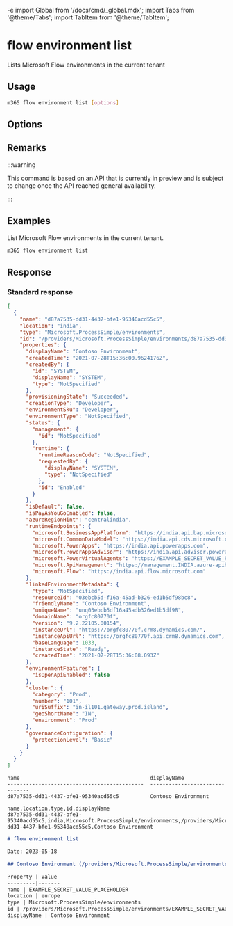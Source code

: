 -e <!-- DISCLAIMER: All secrets, passwords, and sensitive values in this document are examples only and not real credentials. -->
import Global from '/docs/cmd/_global.mdx';
import Tabs from '@theme/Tabs';
import TabItem from '@theme/TabItem';

# flow environment list

Lists Microsoft Flow environments in the current tenant

## Usage

```sh
m365 flow environment list [options]
```

## Options

<Global />

## Remarks

:::warning

This command is based on an API that is currently in preview and is subject to change once the API reached general availability.

:::

## Examples

List Microsoft Flow environments in the current tenant.

```sh
m365 flow environment list
```

## Response

### Standard response

<Tabs>
  <TabItem value="JSON">

  ```json
  [
    {
      "name": "d87a7535-dd31-4437-bfe1-95340acd55c5",
      "location": "india",
      "type": "Microsoft.ProcessSimple/environments",
      "id": "/providers/Microsoft.ProcessSimple/environments/d87a7535-dd31-4437-bfe1-95340acd55c5",
      "properties": {
        "displayName": "Contoso Environment",
        "createdTime": "2021-07-28T15:36:00.9624176Z",
        "createdBy": {
          "id": "SYSTEM",
          "displayName": "SYSTEM",
          "type": "NotSpecified"
        },
        "provisioningState": "Succeeded",
        "creationType": "Developer",
        "environmentSku": "Developer",
        "environmentType": "NotSpecified",
        "states": {
          "management": {
            "id": "NotSpecified"
          },
          "runtime": {
            "runtimeReasonCode": "NotSpecified",
            "requestedBy": {
              "displayName": "SYSTEM",
              "type": "NotSpecified"
            },
            "id": "Enabled"
          }
        },
        "isDefault": false,
        "isPayAsYouGoEnabled": false,
        "azureRegionHint": "centralindia",
        "runtimeEndpoints": {
          "microsoft.BusinessAppPlatform": "https://india.api.bap.microsoft.com",
          "microsoft.CommonDataModel": "https://india.api.cds.microsoft.com",
          "microsoft.PowerApps": "https://india.api.powerapps.com",
          "microsoft.PowerAppsAdvisor": "https://india.api.advisor.powerapps.com",
          "microsoft.PowerVirtualAgents": "https://EXAMPLE_SECRET_VALUE_PLACEHOLDER",
          "microsoft.ApiManagement": "https://management.INDIA.azure-apihub.net",
          "microsoft.Flow": "https://india.api.flow.microsoft.com"
        },
        "linkedEnvironmentMetadata": {
          "type": "NotSpecified",
          "resourceId": "03ebcb5d-f16a-45ad-b326-ed1b5df98bc8",
          "friendlyName": "Contoso Environment",
          "uniqueName": "unq03ebcb5df16a45adb326ed1b5df98",
          "domainName": "orgfc80770f",
          "version": "9.2.22105.00154",
          "instanceUrl": "https://orgfc80770f.crm8.dynamics.com/",
          "instanceApiUrl": "https://orgfc80770f.api.crm8.dynamics.com",
          "baseLanguage": 1033,
          "instanceState": "Ready",
          "createdTime": "2021-07-28T15:36:08.093Z"
        },
        "environmentFeatures": {
          "isOpenApiEnabled": false
        },
        "cluster": {
          "category": "Prod",
          "number": "101",
          "uriSuffix": "in-il101.gateway.prod.island",
          "geoShortName": "IN",
          "environment": "Prod"
        },
        "governanceConfiguration": {
          "protectionLevel": "Basic"
        }
      }
    }
  ]
  ```

  </TabItem>
  <TabItem value="Text">

  ```text
  name                                          displayName
  --------------------------------------------  -------------------------------
  d87a7535-dd31-4437-bfe1-95340acd55c5          Contoso Environment
  ```

  </TabItem>
  <TabItem value="CSV">

  ```csv
  name,location,type,id,displayName
  d87a7535-dd31-4437-bfe1-95340acd55c5,india,Microsoft.ProcessSimple/environments,/providers/Microsoft.ProcessSimple/environments/d87a7535-dd31-4437-bfe1-95340acd55c5,Contoso Environment
  ```

  </TabItem>
  <TabItem value="Markdown">

  ```md
  # flow environment list

  Date: 2023-05-18

  ## Contoso Environment (/providers/Microsoft.ProcessSimple/environments/EXAMPLE_SECRET_VALUE_PLACEHOLDER)

  Property | Value
  ---------|-------
  name | EXAMPLE_SECRET_VALUE_PLACEHOLDER
  location | europe
  type | Microsoft.ProcessSimple/environments
  id | /providers/Microsoft.ProcessSimple/environments/EXAMPLE_SECRET_VALUE_PLACEHOLDER
  displayName | Contoso Environment
  ```

  </TabItem>
</Tabs>

